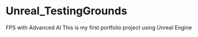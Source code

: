 # Unreal_TestingGrounds
FPS with Advanced AI
This is my first portfolio project using Unreal Engine
